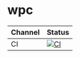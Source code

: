 # wpc
Channel | Status
-|-
CI | [![CI](https://github.com/HMBSbige/wpc/actions/workflows/CI.yml/badge.svg)](https://github.com/HMBSbige/wpc/actions/workflows/CI.yml)
